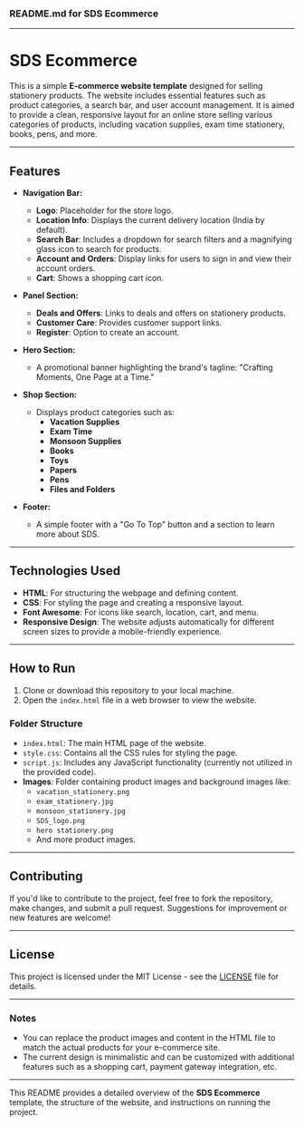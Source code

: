 ### **README.md for SDS Ecommerce**

---

# SDS Ecommerce

This is a simple **E-commerce website template** designed for selling stationery products. The website includes essential features such as product categories, a search bar, and user account management. It is aimed to provide a clean, responsive layout for an online store selling various categories of products, including vacation supplies, exam time stationery, books, pens, and more.

---

## Features

- **Navigation Bar:**
  - **Logo**: Placeholder for the store logo.
  - **Location Info**: Displays the current delivery location (India by default).
  - **Search Bar**: Includes a dropdown for search filters and a magnifying glass icon to search for products.
  - **Account and Orders**: Display links for users to sign in and view their account orders.
  - **Cart**: Shows a shopping cart icon.

- **Panel Section:**
  - **Deals and Offers**: Links to deals and offers on stationery products.
  - **Customer Care**: Provides customer support links.
  - **Register**: Option to create an account.

- **Hero Section:**
  - A promotional banner highlighting the brand's tagline: "Crafting Moments, One Page at a Time."

- **Shop Section:**
  - Displays product categories such as:
    - **Vacation Supplies**
    - **Exam Time**
    - **Monsoon Supplies**
    - **Books**
    - **Toys**
    - **Papers**
    - **Pens**
    - **Files and Folders**

- **Footer:**
  - A simple footer with a "Go To Top" button and a section to learn more about SDS.

---

## Technologies Used

- **HTML**: For structuring the webpage and defining content.
- **CSS**: For styling the page and creating a responsive layout.
- **Font Awesome**: For icons like search, location, cart, and menu.
- **Responsive Design**: The website adjusts automatically for different screen sizes to provide a mobile-friendly experience.

---

## How to Run

1. Clone or download this repository to your local machine.
2. Open the `index.html` file in a web browser to view the website.

### Folder Structure
- `index.html`: The main HTML page of the website.
- `style.css`: Contains all the CSS rules for styling the page.
- `script.js`: Includes any JavaScript functionality (currently not utilized in the provided code).
- **Images**: Folder containing product images and background images like:
  - `vacation_stationery.png`
  - `exam_stationery.jpg`
  - `monsoon_stationery.jpg`
  - `SDS_logo.png`
  - `hero stationery.png`
  - And more product images.

---

## Contributing

If you'd like to contribute to the project, feel free to fork the repository, make changes, and submit a pull request. Suggestions for improvement or new features are welcome!

---

## License

This project is licensed under the MIT License - see the [LICENSE](LICENSE) file for details.

---

### **Notes**

- You can replace the product images and content in the HTML file to match the actual products for your e-commerce site.
- The current design is minimalistic and can be customized with additional features such as a shopping cart, payment gateway integration, etc.

---

This README provides a detailed overview of the **SDS Ecommerce** template, the structure of the website, and instructions on running the project.
